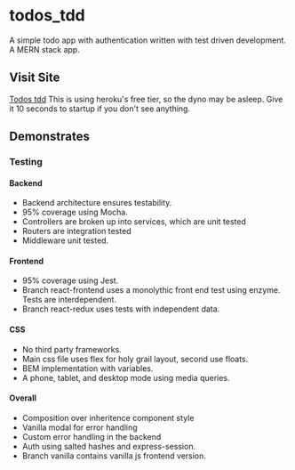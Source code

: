 # todos_tdd

A simple todo app with authentication written with test driven development. A MERN stack app.

## Visit Site

[Todos tdd](https://serene-peak-33374.herokuapp.com/)
This is using heroku's free tier, so the dyno may be asleep. Give it 10 seconds to startup if you don't see anything.

## Demonstrates



### Testing

#### Backend

* Backend architecture ensures testability.
* 95% coverage using Mocha.
* Controllers are broken up into services, which are unit tested
* Routers are integration tested
* Middleware unit tested.

#### Frontend

* 95% coverage using Jest.
* Branch react-frontend uses a monolythic front end test using enzyme. Tests are interdependent.
* Branch react-redux uses tests with independent data.

#### CSS

* No third party frameworks.
* Main css file uses flex for holy grail layout, second use floats.
* BEM implementation with variables.
* A phone, tablet, and desktop mode using media queries.

#### Overall

* Composition over inheritence component style
* Vanilla modal for error handling
* Custom error handling in the backend
* Auth using salted hashes and express-session.
* Branch vanilla contains vanilla js frontend version.
